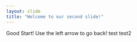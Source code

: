 ```yaml
---
layout: slide
title: "Welcome to our second slide!"
---
```

Good Start!
Use the left arrow to go back!
test
test2
